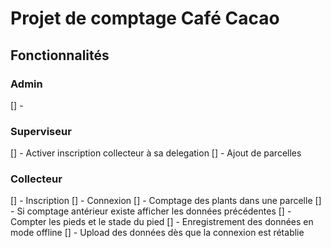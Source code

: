# Projet de comptage Café Cacao

## Fonctionnalités

### Admin

[] -

### Superviseur

[] - Activer inscription collecteur à sa delegation
[] - Ajout de parcelles

### Collecteur

[] - Inscription
[] - Connexion
[] - Comptage des plants dans une parcelle
    [] - Si comptage antérieur existe afficher les données précédentes
    [] - Compter les pieds et le stade du pied
[] - Enregistrement des données en mode offline
[] - Upload des données dès que la connexion est rétablie
